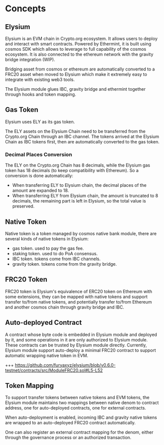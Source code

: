 <!-- order: 1 -->

# Concepts

## Elysium

Elysium is an EVM chain in Crypto.org ecosystem. It allows users to deploy and interact with smart contracts. Powered by Ethermint, it is built using cosmos SDK which allows to leverage to full capability of the cosmos ecosystem. It is also connected to the ethereum network with the gravity bridge integration (WIP).

Bridging asset from cosmos or ethereum are automatically converted to a FRC20 asset when moved to Elysium which make it extremely easy to integrate with existing web3 tools.

The Elysium module glues IBC, gravity bridge and ethermint together through hooks and token mapping.

## Gas Token

Elysium uses ELY as its gas token.

The ELY assets on the Elysium Chain need to be transferred from the Crypto.org Chain through an IBC channel. The tokens arrived at the Elysium Chain as IBC tokens first, then are automatically converted to the gas token. 

### Decimal Places Conversion

The ELY on the Crypto.org Chain has 8 decimals, while the Elysium gas token has 18 decimals (to keep compatibility with Ethereum). So a conversion is done automatically:

- When transferring ELY to Elysium chain, the decimal places of the amount are expanded to 18.
- When transferring ELY from Elysium chain, the amount is truncated to 8 decimals, the remaining part is left in Elysium, so the total value is preserved.

## Native Token

Native token is a token managed by cosmos native bank module, there are several kinds of native tokens in Elysium:

- gas token. used to pay the gas fee.
- staking token. used to do PoA consensus.
- IBC token. tokens come from IBC channels.
- gravity token. tokens come from the gravity bridge.

## FRC20 Token

FRC20 token is Elysium's equivalence of ERC20 token on Ethereum with some extensions, they can be mapped with native tokens and support transfer to/from native tokens, and potentially transfer to/from Ethereum and another cosmos chain through gravity bridge and IBC.

## Auto-deployed Contract

A contract whose byte code is embedded in Elysium module and deployed by it, and some operations in it are only authorized to Elysium module. These contracts can be trusted by Elysium module directly. Currently, Elysium module support auto-deploy a minimal FRC20 contract to support automatic wrapping native token in EVM.

+++ https://github.com/furyaxyz/elysium/blob/v0.6.0-testnet/contracts/src/ModuleFRC20.sol#L5-L52

## Token Mapping

To support transfer tokens between native tokens and EVM tokens, the Elysium module maintains two mappings between native denom to contract address, one for auto-deployed contracts, one for external contracts.

When auto-deployment is enabled, incoming IBC and gravity native tokens are wrapped to an auto-deployed FRC20 contract automatically.

One can also register an external contract mapping for the denom, either through the governance process or an authorized transaction.
